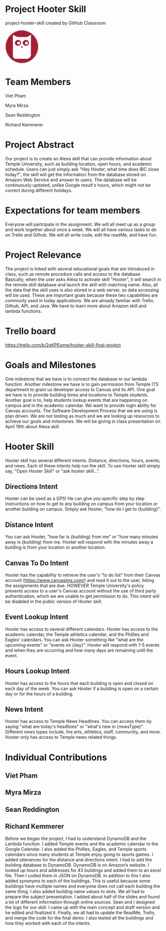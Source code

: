 # Project Hooter Skill
project-hooter-skill created by GitHub Classroom

![](https://github.com/TempleS19CIS3296-02/project-hooter-skill/blob/master/icons/icon_solid_108.png)

# Team Members

Viet Pham

Myra Mirza

Sean Reddington

Richard Kemmerer

# Project Abstract
Our project is to create an Alexa skill that can provide information about Temple University, such as building location, open hours, and academic schedule. Users can just simply ask "Hey Hooter, what time does IBC close today?", the skill will get the information from the database stored on Amazon Web Service and answer to users. The database will be continuously updated, unlike Google result's hours, which might not be correct during different holidays.

# Expectations for team members
Everyone will partcipate in the assignment. We will all meet up as a group and work together about once a week. We will all have various tasks to do on Trello and Github. We will all write code, edit the readMe, and have fun.

# Project Relevance
The project is linked with several educational goals that are introduced in class, such as remote procedure calls and access to the database. Basically, when the user asks Alexa to activate skill "Hooter", it will search in the remote skill database and launch the skill with matching name. Also, all the data that the skill uses is also stored in a web server, so data accessing will be used. These are important goals because these two capabilities are commonly used in today applications.
We are already familiar with Trello, Github, API, and Java. We have to learn more about Amazon skill and lambda functions.

# Trello board
https://trello.com/b/2qKPEsmw/hooter-skill-final-project

# Goals and Milestones
One milestone that we have is to connect the database to our lambda function. Another milestone we have is to gain permission from Temple ITS department to grant us developer access to Canvas and its API. One goal we have is to provide building times and locations to Temple students. Another goal is to, help students lookup events that are happening on campus and in the academic calendar. We want to provide login ability for Canvas accounts.
The Software Development Process that we are using is plan driven. We are not testing as much and we are looking up resources to achieve our goals and milestones. We will be giving in class presentation on April 19th about Alexa skill.

# Hooter Skill
Hooter skill has several different intents. Distance, directions, hours, events, and news. Each of these intents help run the skill. To use Hooter skill simply say, "Open Hooter Skill" or "ask hooter skill...". 

## Directions Intent
Hooter can be used as a GPS! He can give you specific step by step instructions on how to get to any building on campus from your location or another building on campus. Simply ask Hooter, "how do I get to {building}".

## Distance Intent
You can ask Hooter, "how far is {building} from me" or "how many minutes away is {building} from me. Hooter will respond with the minutes away a building is from your location or another location.

## Canvas To Do Intent
Hooter has the capability to retrieve the user's "to do list" from their Canvas account (https://www.canvaslms.com/) and read it out to the user, listing the assignments that are due. _HOWEVER_ Temple University's policy prevents access to a user's Canvas account without the use of third party authentication, which we are unable to get permission to do. This intent will be disabled in the public version of Hooter skill.

## Event Lookup Intent
Hooter has access to several different calendars. Hooter has access to the academic calendar, the Temple athletics calendar, and the Phillies and Eagles' calendars. You can ask Hooter something like "what are the upcoming events" or "events on {day}". Hooter will respond with 1-5 events and when they are occurring and how many days are remaining until the event. 

## Hours Lookup Intent
Hooter has access to the hours that each building is open and closed on each day of the week. You can ask Hooter if a building is open on a certain day or for the hours of a building.

## News Intent
Hooter has access to Temple News Headlines. You can access them by saying "what are today's headlines" or "what's new in {newsType}". Different news types include, the arts, athletics, staff, community, and more. Hooter only has access to Temple news related things.

# Individual Contributions

## Viet Pham

## Myra Mirza

## Sean Reddington

## Richard Kemmerer
Before we began the project, I had to understand DynamoDB and the Lambda function. I added Temple events and the academic calendar to the Google Calendar. I also added the Phillies, Eagles, and Temple sports calendars since many students at Temple enjoy going to sports games. I added utterances for the distance and directions intent. I had to add the building database to DynamoDB. DynamoDB is on Amazon’s website. I looked up hours and addresses for 43 buildings and added them to an excel file. Then I coded them in JSON on DynamoDB. In addition to this I also added synonyms to each of the buildings. This is useful because some buildings have multiple names and everyone does not call each building the same thing. I also added building name values to slots. We all had to prepare the subject presentation. I added about half of the slides and found a lot of different information through online sources. Sean and I designed the logo for our skill. I came up with the main concept and draft version and he edited and finalized it. Finally, we all had to update the ReadMe, Trello, and merge the code for the final demo. I also tested all the buildings and how they worked with each of the intents.
